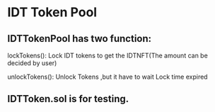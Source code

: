 # IDT Token Pool
## IDTTokenPool has two function:

lockTokens(): Lock IDT tokens to get the IDTNFT(The amount can be decided by user)

unlockTokens(): Unlock Tokens ,but it have to wait Lock time expired


## IDTToken.sol is for testing.
